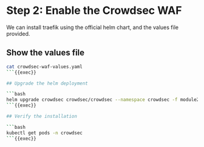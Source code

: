 # Step 2: Enable the Crowdsec WAF

We can install traefik using the official helm chart, and the values file provided.

## Show the values file

```bash
cat crowdsec-waf-values.yaml
```{{exec}}

## Upgrade the helm deployment

```bash
helm upgrade crowdsec crowdsec/crowdsec --namespace crowdsec -f module2/crowdsec-values.yaml -f crowdsec-waf-values.yaml
```{{exec}}

## Verify the installation

```bash
kubectl get pods -n crowdsec
```{{exec}}